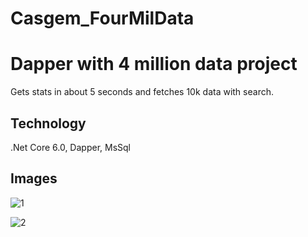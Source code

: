 # Casgem_FourMilData
# Dapper with 4 million data project
Gets stats in about 5 seconds and fetches 10k data with search.

## Technology
.Net Core 6.0, Dapper, MsSql

## Images
![1](https://github.com/GokayAcikgoz/Casgem_FourMilData/assets/57223178/352b2b17-1dac-4b14-9a11-5d2ce799a7af)

![2](https://github.com/GokayAcikgoz/Casgem_FourMilData/assets/57223178/d8155979-501b-4679-87ac-9a159397ac52)

